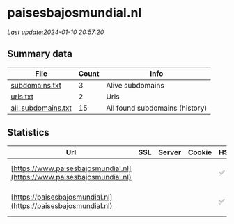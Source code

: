 # paisesbajosmundial.nl
*Last update:2024-01-10 20:57:20*
## Summary data
| File       | Count | Info |
|------------|-------|------|
|[subdomains.txt](/data/paisesbajosmundial/subdomains.txt)|3|Alive subdomains|
|[urls.txt](/data/paisesbajosmundial/urls.txt)|2|Urls|
|[all_subdomains.txt](/data/paisesbajosmundial/all_subdomains.txt)|15|All found subdomains (history)|
## Statistics
| Url | SSL | Server | Cookie | HSTS | CSP | XFO | XXP | RP | Tech |
|------------|-------|------|------|------|------|------|------|------|------|
|[https://www.paisesbajosmundial.nl](https://www.paisesbajosmundial.nl)| | | |:white_check_mark: |:white_check_mark: | |:white_check_mark: |HSTS IIS:10.0 Window...|
|[https://paisesbajosmundial.nl](https://paisesbajosmundial.nl)| | | |:white_check_mark: |:white_check_mark: | |:white_check_mark: |HSTS IIS:10.0 Window...|